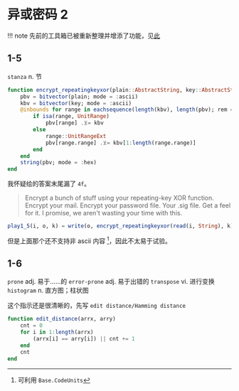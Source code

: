 # 异或密码 2
!!! note
	先前的工具箱已被重新整理并增添了功能，见[此](pack_libseq.jl)

## 1-5
`stanza` n. 节
```jl
function encrypt_repeatingkeyxor(plain::AbstractString, key::AbstractString)
	pbv = bitvector(plain; mode = :ascii)
	kbv = bitvector(key; mode = :ascii)
	@inbounds for range in eachsequence(length(kbv), length(pbv); rem = true)
		if isa(range, UnitRange)
			pbv[range] .⊻= kbv
		else
			range::UnitRangeExt
			pbv[range.range] .⊻= kbv[1:length(range.range)]
		end
	end
	string(pbv; mode = :hex)
end
```

我怀疑给的答案末尾漏了 `4f`。

> Encrypt a bunch of stuff using your repeating-key XOR function. Encrypt your mail. Encrypt your password file. Your .sig file. Get a feel for it. I promise, we aren't wasting your time with this.

```jl
play1_5(i, o, k) = write(o, encrypt_repeatingkeyxor(read(i, String), k))
```

但是上面那个还不支持非 ascii 内容 [^1]，因此不太易于试验。

## 1-6
`prone` adj. 易于……的 `error-prone` adj. 易于出错的 `transpose` vi. 进行变换 `histogram` n. 直方图；柱状图

这个指示还是很清晰的，先写 `edit distance/Hamming distance`
```jl
function edit_distance(arrx, arry)
	cnt = 0
	for i in 1:length(arrx)
		(arrx[i] == arry[i]) || cnt += 1
	end
	cnt
end
```

[^1]: 可利用 `Base.CodeUnits`
